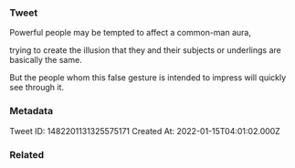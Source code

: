 ### Tweet
Powerful people may be tempted to affect a common-man aura,

trying to create the illusion that they and their subjects or underlings are basically the same.

But the people whom this false gesture is intended to impress will
quickly see through it.

### Metadata
Tweet ID: 1482201131325575171
Created At: 2022-01-15T04:01:02.000Z

### Related

